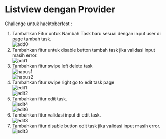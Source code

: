 # Listview dengan Provider

Challenge untuk hacktoberfest :

1. Tambahkan Fitur untuk Nambah Task baru sesuai dengan input user di page tambah task.<br>
![add0](https://user-images.githubusercontent.com/85327119/199451245-f2d8311d-7fb1-403e-879f-b68b97fb1f21.jpg)<br>
2. Tambahkan fitur untuk disable button tambah task jika validasi input masih error.<br>
![add1](https://user-images.githubusercontent.com/85327119/199450418-50d19b0d-af46-423e-ab15-5d7889e0f038.jpg)<br>
3. Tambahkan fitur swipe left delete task<br>
![hapus1](https://user-images.githubusercontent.com/85327119/199451565-e9e05885-915a-423f-a04e-af9be26c734f.jpg)<br>
![hapus2](https://user-images.githubusercontent.com/85327119/199451612-725ad57d-d190-47fc-9391-af375be658d2.jpg)<br>
4. Tambahkan fitur swipe right go to edit task page<br>
![edit1](https://user-images.githubusercontent.com/85327119/199451719-aee9de3c-a09d-440d-950e-4a2ccee9063a.jpg)<br>
![edit2](https://user-images.githubusercontent.com/85327119/199451825-fadb2808-c970-4ba5-b183-4ed0b4d21538.jpg)<br>
5. Tambahkan fitur edit task.<br>
![edit4](https://user-images.githubusercontent.com/85327119/199452159-0297a5fd-b0a8-4177-81a5-cef7ebfc0d08.jpg)<br>
![edit6](https://user-images.githubusercontent.com/85327119/199452175-d19b7b34-8847-4be8-afb2-2b405f36cb44.jpg)<br>
6. Tambahkan fitur validasi input di edit task.<br>
![edit3](https://user-images.githubusercontent.com/85327119/199452276-d786b16c-8f42-4b93-a1fb-34afcd717ca0.jpg)<br>
7. Tambahkan fitur disable button edit task jika validasi input masih error.<br>
![edit3](https://user-images.githubusercontent.com/85327119/199452276-d786b16c-8f42-4b93-a1fb-34afcd717ca0.jpg)<br>

